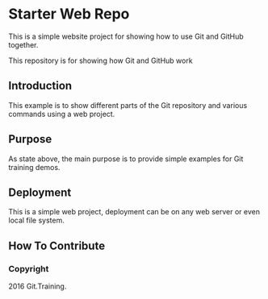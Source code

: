 # Starter Web Repo

This is a simple website project for showing
how to use Git and GitHub together.

This repository is for showing how Git and GitHub work

## Introduction

This example is to show different parts of the Git
repository and various commands using a web project.

## Purpose

As state above, the main purpose is to provide simple 
examples for Git training demos.

## Deployment

This is a simple web project, deployment can be on any web 
server or even local file system.

## How To Contribute


### Copyright

2016 Git.Training.